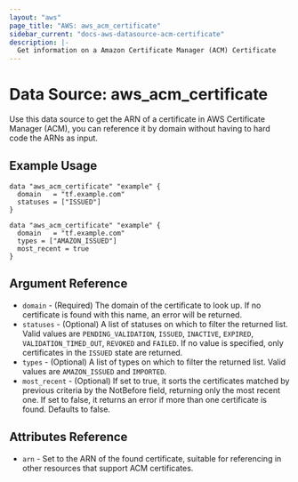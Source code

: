 ```yaml
---
layout: "aws"
page_title: "AWS: aws_acm_certificate"
sidebar_current: "docs-aws-datasource-acm-certificate"
description: |-
  Get information on a Amazon Certificate Manager (ACM) Certificate
---
```


# Data Source: aws_acm_certificate

Use this data source to get the ARN of a certificate in AWS Certificate
Manager (ACM), you can reference
it by domain without having to hard code the ARNs as input.

## Example Usage

```hcl
data "aws_acm_certificate" "example" {
  domain   = "tf.example.com"
  statuses = ["ISSUED"]
}

data "aws_acm_certificate" "example" {
  domain   = "tf.example.com"
  types = ["AMAZON_ISSUED"]
  most_recent = true
}
```

## Argument Reference

 * `domain` - (Required) The domain of the certificate to look up. If no certificate is found with this name, an error will be returned.
 * `statuses` - (Optional) A list of statuses on which to filter the returned list. Valid values are `PENDING_VALIDATION`, `ISSUED`,
   `INACTIVE`, `EXPIRED`, `VALIDATION_TIMED_OUT`, `REVOKED` and `FAILED`. If no value is specified, only certificates in the `ISSUED` state
   are returned.
 * `types` - (Optional) A list of types on which to filter the returned list. Valid values are `AMAZON_ISSUED` and `IMPORTED`.
 * `most_recent` - (Optional) If set to true, it sorts the certificates matched by previous criteria by the NotBefore field, returning only the most recent one. If set to false, it returns an error if more than one certificate is found. Defaults to false.

## Attributes Reference

 * `arn` - Set to the ARN of the found certificate, suitable for referencing in other resources that support ACM certificates.
